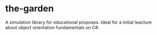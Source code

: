 # the-garden
A simulation library for educational proposes. Ideal for a initial leacture about object orientation fundamentals on C#.
